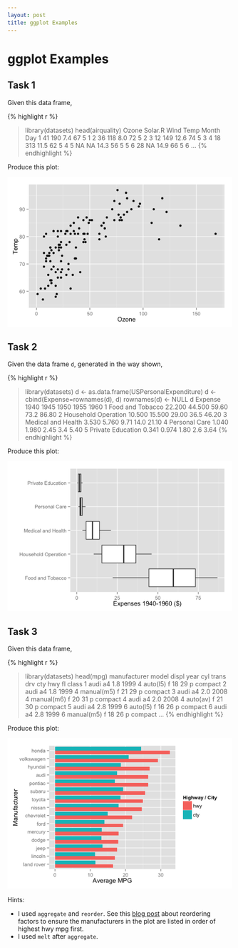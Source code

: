 ```yaml
---
layout: post
title: ggplot Examples
---
```


# ggplot Examples

## Task 1

Given this data frame,

{% highlight r %}
> library(datasets)
> head(airquality)
  Ozone Solar.R Wind Temp Month Day
1    41     190  7.4   67     5   1
2    36     118  8.0   72     5   2
3    12     149 12.6   74     5   3
4    18     313 11.5   62     5   4
5    NA      NA 14.3   56     5   5
6    28      NA 14.9   66     5   6
...
{% endhighlight %}

Produce this plot:

![Assignment 3, Task 1 plot](/images/assignment-3-task-1.png)

## Task 2

Given the data frame `d`, generated in the way shown,

{% highlight r %}
> library(datasets)
> d <- as.data.frame(USPersonalExpenditure)
> d <- cbind(Expense=rownames(d), d)
> rownames(d) <- NULL
> d
              Expense   1940   1945  1950 1955  1960
1    Food and Tobacco 22.200 44.500 59.60 73.2 86.80
2 Household Operation 10.500 15.500 29.00 36.5 46.20
3  Medical and Health  3.530  5.760  9.71 14.0 21.10
4       Personal Care  1.040  1.980  2.45  3.4  5.40
5   Private Education  0.341  0.974  1.80  2.6  3.64
{% endhighlight %}

Produce this plot:

![Assignment 3, Task 2 plot](/images/assignment-3-task-2.png)

## Task 3

Given this data frame,

{% highlight r %}
> library(datasets)
> head(mpg)
  manufacturer model displ year cyl      trans drv cty hwy fl   class
1         audi    a4   1.8 1999   4   auto(l5)   f  18  29  p compact
2         audi    a4   1.8 1999   4 manual(m5)   f  21  29  p compact
3         audi    a4   2.0 2008   4 manual(m6)   f  20  31  p compact
4         audi    a4   2.0 2008   4   auto(av)   f  21  30  p compact
5         audi    a4   2.8 1999   6   auto(l5)   f  16  26  p compact
6         audi    a4   2.8 1999   6 manual(m5)   f  18  26  p compact
...
{% endhighlight %}

Produce this plot:

![Assignment 3, Task 3 plot](/images/assignment-3-task-3.png)

Hints:

- I used `aggregate` and `reorder`. See this [blog post](https://kohske.wordpress.com/2010/12/29/faq-how-to-order-the-factor-variables-in-ggplot2/) about reordering factors to ensure the manufacturers in the plot are listed in order of highest hwy mpg first.
- I used `melt` after `aggregate`.

